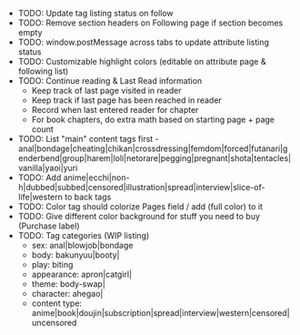 - TODO: Update tag listing status on follow
- TODO: Remove section headers on Following page if section becomes empty
- TODO: window.postMessage across tabs to update attribute listing status
- TODO: Customizable highlight colors (editable on attribute page & following list)
- TODO: Continue reading & Last Read information
  * Keep track of last page visited in reader
  * Keep track if last page has been reached in reader
  * Record when last entered reader for chapter
  * For book chapters, do extra math based on starting page + page count
- TODO: List "main" content tags first - anal|bondage|cheating|chikan|crossdressing|femdom|forced|futanari|genderbend|group|harem|loli|netorare|pegging|pregnant|shota|tentacles|vanilla|yaoi|yuri
- TODO: Add anime|ecchi|non-h|dubbed|subbed|censored|illustration|spread|interview|slice-of-life|western to back tags
- TODO: Color tag should colorize Pages field / add (full color) to it
- TODO: Give different color background for stuff you need to buy (Purchase label)
- TODO: Tag categories (WIP listing)
  * sex: anal|blowjob|bondage
  * body: bakunyuu|booty|
  * play: biting
  * appearance: apron|catgirl|
  * theme: body-swap|
  * character: ahegao|
  * content type: anime|book|doujin|subscription|spread|interview|western|censored|uncensored
